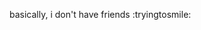 basically, i don't have friends :tryingtosmile:

<!---
DiaryofNoob/DiaryofNoob is a ✨ special ✨ repository because its `README.md` (this file) appears on your GitHub profile.
You can click the Preview link to take a look at your changes.
--->
